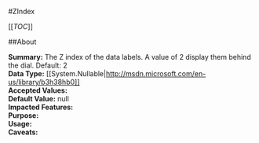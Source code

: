 #ZIndex

[[_TOC_]]

##About

**Summary:**  The Z index of the data labels. A value of 2 display them behind the dial. Default: 2   
**Data Type:** [[System.Nullable|http://msdn.microsoft.com/en-us/library/b3h38hb0]]  
**Accepted Values:**   
**Default Value:** null  
**Impacted Features:**   
**Purpose:**   
**Usage:**   
**Caveats:**   

